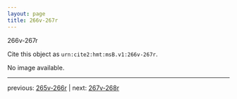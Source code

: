 ```yaml
---
layout: page
title: 266v-267r
---
```


266v-267r

Cite this object as `urn:cite2:hmt:msB.v1:266v-267r`.

No image available. 



---

previous: [265v-266r](../265v-266r/) | next: [267v-268r](../267v-268r/)